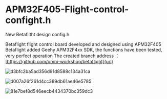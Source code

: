 # APM32F405-Flight-control-confight.h
New Betaflitht design config.h

Betaflight flight control board developed and designed using APM32F405
Betaflight added Geehy APM32F4xx SDK, the functions have been tested, very perfect operation
The created branch address ：[https://github.com/omni-workshop/betaflight](url)

![d3bfc2ba5ad356d91d8588c134a31ca](https://github.com/Alden-wrk/APM32F405-Flightcontrol-config.h/assets/168357057/38f17c2e-f74d-41f6-8bfb-abb77f85ed69)

![d007a26f261d4cc389db61ae46e5785](https://github.com/Alden-wrk/APM32F405-Flightcontrol-config.h/assets/168357057/629ab4dd-56ce-48ec-90ba-ebb1c4c700c5)


![81e7bef8d546eecb4434370bc359dc3](https://github.com/Alden-wrk/APM32F405-Flightcontrol-config.h/assets/168357057/77e4d9fc-180c-496c-9f52-64297db9a2ed)

